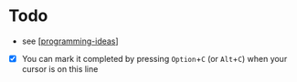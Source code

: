 # Todo

- see [[programming-ideas]]
- [x] You can mark it completed by pressing `Option`+`C` (or `Alt`+`C`) when your cursor is on this line

[//begin]: # "Autogenerated link references for markdown compatibility"
[programming-ideas]: programming-ideas.md "Programming Ideas"
[//end]: # "Autogenerated link references"